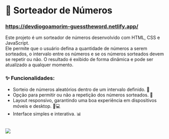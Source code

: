 # 🎲 Sorteador de Números
### https://devdiogoamorim-guesstheword.netlify.app/

Este projeto é um sorteador de números desenvolvido com HTML, CSS e JavaScript.<br> 
Ele permite que o usuário defina a quantidade de números a serem sorteados, o intervalo 
entre os números e se os números sorteados devem se repetir ou não. O resultado é exibido 
de forma dinâmica e pode ser atualizado a qualquer momento. 
  
### ✨ Funcionalidades:

- Sorteio de números aleatórios dentro de um intervalo definido. 🔢
- Opção para permitir ou não a repetição dos números sorteados. 🔁
- Layout responsivo, garantindo uma boa experiência em dispositivos móveis e desktop. 📱💻
- Interface simples e interativa. 📊
<br>
<img src="https://github.com/user-attachments/assets/6c1e4bc8-5da8-406a-99bf-b6b73ab18366" />
